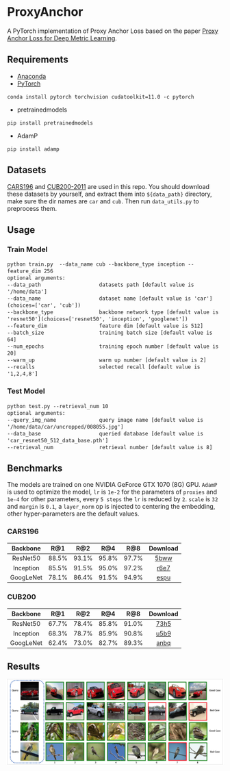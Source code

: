 # ProxyAnchor

A PyTorch implementation of Proxy Anchor Loss based on the
paper [Proxy Anchor Loss for Deep Metric Learning](https://arxiv.org/abs/2003.13911).

## Requirements

- [Anaconda](https://www.anaconda.com/download/)
- [PyTorch](https://pytorch.org)

```
conda install pytorch torchvision cudatoolkit=11.0 -c pytorch
```

- pretrainedmodels

```
pip install pretrainedmodels
```

- AdamP

```
pip install adamp
```

## Datasets

[CARS196](http://ai.stanford.edu/~jkrause/cars/car_dataset.html)
and [CUB200-2011](http://www.vision.caltech.edu/visipedia/CUB-200-2011.html)
are used in this repo. You should download these datasets by yourself, and extract them into `${data_path}` directory,
make sure the dir names are `car` and `cub`. Then run `data_utils.py` to preprocess them.

## Usage
### Train Model

```
python train.py  --data_name cub --backbone_type inception --feature_dim 256
optional arguments:
--data_path                   datasets path [default value is '/home/data']
--data_name                   dataset name [default value is 'car'](choices=['car', 'cub'])
--backbone_type               backbone network type [default value is 'resnet50'](choices=['resnet50', 'inception', 'googlenet'])
--feature_dim                 feature dim [default value is 512]
--batch_size                  training batch size [default value is 64]
--num_epochs                  training epoch number [default value is 20]
--warm_up                     warm up number [default value is 2]
--recalls                     selected recall [default value is '1,2,4,8']
```

### Test Model

```
python test.py --retrieval_num 10
optional arguments:
--query_img_name              query image name [default value is '/home/data/car/uncropped/008055.jpg']
--data_base                   queried database [default value is 'car_resnet50_512_data_base.pth']
--retrieval_num               retrieval number [default value is 8]
```

## Benchmarks

The models are trained on one NVIDIA GeForce GTX 1070 (8G) GPU. `AdamP` is used to optimize the model, `lr` is `1e-2`
for the parameters of `proxies` and `1e-4` for other parameters, every `5 steps` the `lr` is reduced by `2`.
`scale` is `32` and `margin` is `0.1`, a `layer_norm` op is injected to centering the embedding, other hyper-parameters
are the default values.

### CARS196

<table>
  <thead>
    <tr>
      <th>Backbone</th>
      <th>R@1</th>
      <th>R@2</th>
      <th>R@4</th>
      <th>R@8</th>
      <th>Download</th>
    </tr>
  </thead>
  <tbody>
    <tr>
      <td align="center">ResNet50</td>
      <td align="center">88.5%</td>
      <td align="center">93.1%</td>
      <td align="center">95.8%</td>
      <td align="center">97.7%</td>
      <td align="center"><a href="https://pan.baidu.com/s/1ig6gwBBSm0EPzesL5KytYQ">5bww</a></td>
    </tr>
    <tr>
      <td align="center">Inception</td>
      <td align="center">85.5%</td>
      <td align="center">91.5%</td>
      <td align="center">95.0%</td>
      <td align="center">97.2%</td>
      <td align="center"><a href="https://pan.baidu.com/s/1-wVIlNjiqiUUD1kRh8Efww">r6e7</a></td>
    </tr>
    <tr>
      <td align="center">GoogLeNet</td>
      <td align="center">78.1%</td>
      <td align="center">86.4%</td>
      <td align="center">91.5%</td>
      <td align="center">94.9%</td>
      <td align="center"><a href="https://pan.baidu.com/s/1hMjWx9MG_40oHz6uBqe6OQ">espu</a></td>
    </tr>
  </tbody>
</table>

### CUB200

<table>
  <thead>
    <tr>
      <th>Backbone</th>
      <th>R@1</th>
      <th>R@2</th>
      <th>R@4</th>
      <th>R@8</th>
      <th>Download</th>
    </tr>
  </thead>
  <tbody>
    <tr>
      <td align="center">ResNet50</td>
      <td align="center">67.7%</td>
      <td align="center">78.4%</td>
      <td align="center">85.8%</td>
      <td align="center">91.0%</td>
      <td align="center"><a href="https://pan.baidu.com/s/128SGDlxV1Cd8gPJEi7Z4gA">73h5</a></td>
    </tr>
    <tr>
      <td align="center">Inception</td>
      <td align="center">68.3%</td>
      <td align="center">78.7%</td>
      <td align="center">85.9%</td>
      <td align="center">90.8%</td>
      <td align="center"><a href="https://pan.baidu.com/s/1i97a8vr3Le_9Bk-L0cTJug">u5b9</a></td>
    </tr>
    <tr>
      <td align="center">GoogLeNet</td>
      <td align="center">62.4%</td>
      <td align="center">73.0%</td>
      <td align="center">82.7%</td>
      <td align="center">89.3%</td>
      <td align="center"><a href="https://pan.baidu.com/s/1R6qnPfyBEKysCzWTdnO_6Q">anbq</a></td>
    </tr>
  </tbody>
</table>

## Results

![vis](results/result.png)